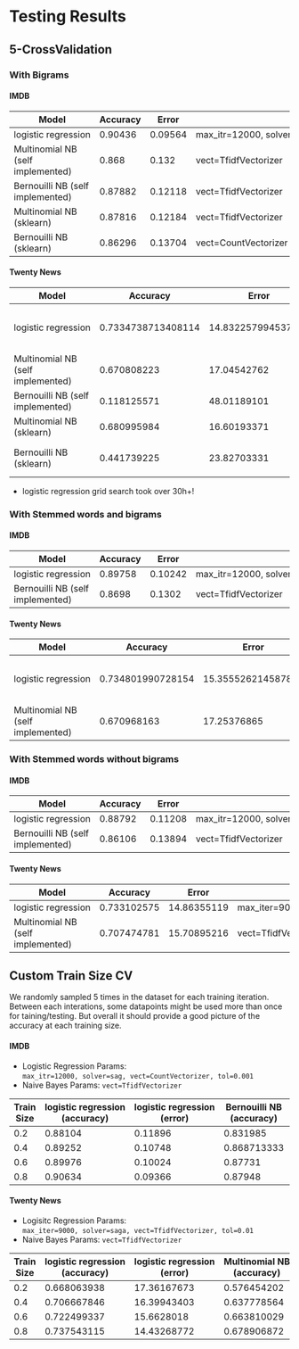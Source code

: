 # Testing Results

## 5-CrossValidation

### With Bigrams

#### IMDB
|Model                            |Accuracy|Error  |Params                                                    |
|---------------------------------|--------|-------|----------------------------------------------------------|
|logistic regression              |0.90436 |0.09564|max_itr=12000, solver=sag, vect=CountVectorizer, tol=0.001|
|Multinomial NB (self implemented)|0.868   |0.132  |vect=TfidfVectorizer                                      |
|Bernouilli NB (self implemented) |0.87882 |0.12118|vect=TfidfVectorizer                                      |
|Multinomial NB (sklearn)         |0.87816 |0.12184|vect=TfidfVectorizer                                      |
|Bernouilli NB (sklearn)          |0.86296 |0.13704|vect=CountVectorizer                                      |


#### Twenty News

|Model                            |Accuracy|Error  |Params                                                    |
|---------------------------------|--------|-------|----------------------------------------------------------|
|logistic regression              |0.7334738713408114|14.832257994537189|max_itr=9000, solver=saga, vect=TfidfVectorizer, tol=0.01   |
|Multinomial NB (self implemented)|0.670808223|17.04542762|vect=TfidfVectorizer                                      |
|Bernouilli NB (self implemented) |0.118125571|48.01189101|vect=TfidfVectorizer                                      |
|Multinomial NB (sklearn)         |0.680995984|16.60193371|vect=TfidfVectorizer                                      |
|Bernouilli NB (sklearn)          |0.441739225|23.82703331|vect=TfidfVectorizer and vect=CountVectorizer             |

* logistic regression grid search took over 30h+!


### With Stemmed words and bigrams

#### IMDB
|Model                           |Accuracy|Error  |Params                                                    |
|--------------------------------|--------|-------|----------------------------------------------------------|
|logistic regression             |0.89758 |0.10242|max_itr=12000, solver=sag, vect=CountVectorizer, tol=0.001|
|Bernouilli NB (self implemented)|0.8698  |0.1302 |vect=TfidfVectorizer                                      |

#### Twenty News
|Model                            |Accuracy   |Error      |Params              |
|---------------------------------|-----------|-----------|--------------------|
|logistic regression              |    0.734801990728154      | 15.355526214587874           | max_iter=9000, solver=saga, vect=TfidfVectorizer, tol=0.01                   |
|Multinomial NB (self implemented)|0.670968163|17.25376865|vect=TfidfVectorizer|


### With Stemmed words without bigrams

#### IMDB
|Model                           |Accuracy|Error  |Params                                                    |
|--------------------------------|--------|-------|----------------------------------------------------------|
|logistic regression             |0.88792 |0.11208|max_itr=12000, solver=sag, vect=CountVectorizer, tol=0.001|
|Bernouilli NB (self implemented)|0.86106 |0.13894|vect=TfidfVectorizer                                      |


#### Twenty News
|Model                            |Accuracy   |Error      |Params              |
|---------------------------------|-----------|-----------|--------------------|
|logistic regression              |  0.733102575         |  14.86355119         | max_iter=9000, solver=saga, vect=TfidfVectorizer, tol=0.01                   |
|Multinomial NB (self implemented)|0.707474781|15.70895216|vect=TfidfVectorizer|


## Custom Train Size CV
We randomly sampled 5 times in the dataset for each training iteration. Between each interations, some datapoints might be used more than once for taining/testing.
But overall it should provide a good picture of the accuracy at each training size. 

#### IMDB
* Logistic Regression Params: `max_itr=12000, solver=sag, vect=CountVectorizer, tol=0.001`
* Naive Bayes Params: `vect=TfidfVectorizer`

|Train Size|logistic regression (accuracy) |logistic regression (error) |Bernouilli NB (accuracy)|Bernouilli NB (error)|
|----------|-------------------|-------------------|-------------|-------------|
|0.2       |0.88104            |0.11896            |0.831985     |0.168015     |
|0.4       |0.89252            |0.10748            |0.868713333  |0.131286667  |
|0.6       |0.89976            |0.10024            |0.87731      |0.12269      |
|0.8       |0.90634            |0.09366            |0.87948      |0.12052      |

#### Twenty News

* Logisitc Regression Params: `max_iter=9000, solver=saga, vect=TfidfVectorizer, tol=0.01`
* Naive Bayes Params: `vect=TfidfVectorizer`

|Train Size|logistic regression (accuracy)|logistic regression (error)|Multinomial NB (accuracy)|Multinomial NB (error)|
|----------|------------------------------|---------------------------|-------------------------|----------------------|
|0.2       |0.668063938                   |17.36167673                |0.576454202              |19.51556676           |
|0.4       |0.706667846                   |16.39943403                |0.637778564              |18.5126636            |
|0.6       |0.722499337                   |15.6628018                 |0.663810029              |17.11430088           |
|0.8       |0.737543115                   |14.43268772                |0.678906872              |16.45709737           |
